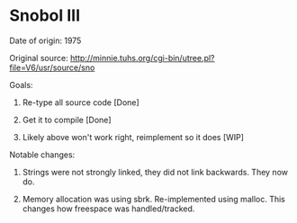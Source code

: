 # Snobol III

Date of origin: 1975

Original source: http://minnie.tuhs.org/cgi-bin/utree.pl?file=V6/usr/source/sno

Goals:

1) Re-type all source code [Done]

2) Get it to compile [Done]

3) Likely above won't work right, reimplement so it does [WIP]

Notable changes:

1) Strings were not strongly linked, they did not link backwards. They now do.

2) Memory allocation was using sbrk. Re-implemented using malloc. This changes how freespace was handled/tracked.